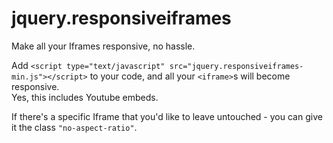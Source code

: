 # jquery.responsiveiframes

Make all your Iframes responsive, no hassle.

Add `<script type="text/javascript" src="jquery.responsiveiframes-min.js"></script>` to your code, and all your `<iframe>`s will become responsive.  
Yes, this includes Youtube embeds.

If there's a specific Iframe that you'd like to leave untouched - you can give it the class `"no-aspect-ratio"`.